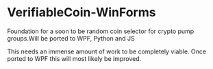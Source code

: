 # VerifiableCoin-WinForms
Foundation for a soon to be random coin selector for crypto pump groups.Will be ported to WPF, Python and JS

This needs an immense amount of work to be completely viable.
Once ported to WPF this will most likely be improved.

